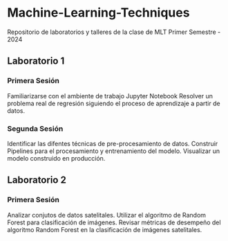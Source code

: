 # Machine-Learning-Techniques
Repositorio de laboratorios y talleres de la clase de MLT
Primer Semestre - 2024

## Laboratorio 1
### Primera Sesión
Familiarizarse con el ambiente de trabajo Jupyter Notebook
Resolver un problema real de regresión siguiendo el proceso de aprendizaje a partir de datos.
### Segunda Sesión
Identificar las difentes técnicas de pre-procesamiento de datos.
Construir Pipelines para el procesamiento y entrenamiento del modelo.
Visualizar un modelo construido en producción.

## Laboratorio 2
### Primera Sesión
Analizar conjutos de datos satelitales. 
Utilizar el algoritmo de Random Forest para clasificación de imágenes. 
Revisar métricas de desempeño del algoritmo Random Forest en la clasificación de imágenes satelitales. 


